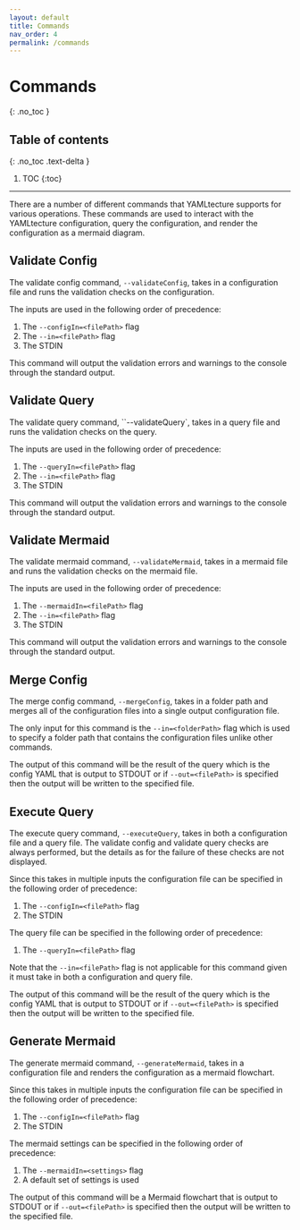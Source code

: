 ```yaml
---
layout: default
title: Commands
nav_order: 4
permalink: /commands
---
```


# Commands
{: .no_toc }

## Table of contents
{: .no_toc .text-delta }

1. TOC
{:toc}

---

There are a number of different commands that YAMLtecture supports for various operations. These commands are used to interact with the YAMLtecture configuration, query the configuration, and render the configuration as a mermaid diagram.

## Validate Config

The validate config command, `--validateConfig`, takes in a configuration file and runs the validation checks on the configuration.

The inputs are used in the following order of precedence:

1. The `--configIn=<filePath>` flag
2. The `--in=<filePath>` flag
3. The STDIN

This command will output the validation errors and warnings to the console through the standard output.

## Validate Query

The validate query command, ``--validateQuery`, takes in a query file and runs the validation checks on the query.

The inputs are used in the following order of precedence:

1. The `--queryIn=<filePath>` flag
2. The `--in=<filePath>` flag
3. The STDIN

This command will output the validation errors and warnings to the console through the standard output.

## Validate Mermaid

The validate mermaid command, `--validateMermaid`, takes in a mermaid file and runs the validation checks on the mermaid file.

The inputs are used in the following order of precedence:

1. The `--mermaidIn=<filePath>` flag
2. The `--in=<filePath>` flag
3. The STDIN

This command will output the validation errors and warnings to the console through the standard output.

## Merge Config

The merge config command, `--mergeConfig`, takes in a folder path and merges all of the configuration files into a single output configuration file.

The only input for this command is the `--in=<folderPath>` flag which is used to specify a folder path that contains the configuration files unlike other commands.

The output of this command will be the result of the query which is the config YAML that is output to STDOUT or if `--out=<filePath>` is specified then the output will be written to the specified file.

## Execute Query

The execute query command, `--executeQuery`, takes in both a configuration file and a query file. The validate config and validate query checks are always performed, but the details as for the failure of these checks are not displayed.

Since this takes in multiple inputs the configuration file can be specified in the following order of precedence:

1. The `--configIn=<filePath>` flag
2. The STDIN

The query file can be specified in the following order of precedence:

1. The `--queryIn=<filePath>` flag

Note that the `--in=<filePath>` flag is not applicable for this command given it must take in both a configuration and query file.

The output of this command will be the result of the query which is the config YAML that is output to STDOUT or if `--out=<filePath>` is specified then the output will be written to the specified file.

## Generate Mermaid

The generate mermaid command, `--generateMermaid`, takes in a configuration file and renders the configuration as a mermaid flowchart.

Since this takes in multiple inputs the configuration file can be specified in the following order of precedence:

1. The `--configIn=<filePath>` flag
2. The STDIN

The mermaid settings can be specified in the following order of precedence:

1. The `--mermaidIn=<settings>` flag
2. A default set of settings is used

The output of this command will be a Mermaid flowchart that is output to STDOUT or if `--out=<filePath>` is specified then the output will be written to the specified file.
